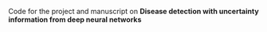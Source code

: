Code for the project and manuscript
on **Disease detection with uncertainty information from deep neural networks**